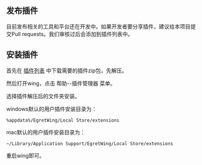 ## 发布插件

目前发布相关的工具和平台还在开发中。如果开发者要分享插件，建议给本项目提交Pull requests。我们审核过后会添加到插件列表中。

## 安装插件

首先在 [插件列表](https://github.com/egret-labs/wing-extensions#插件列表) 中下载需要的插件zip包，先解压。

然后打开wing，点击 帮助--插件管理器 菜单。 

选择插件解压后的文件夹安装。

windows默认的用户插件安装目录为：

	%appdata%/EgretWing/Local Store/extensions

mac默认的用户插件安装目录为：

	~/Library/Application Support/EgretWing/Local Store/extensions

重启wing即可。


